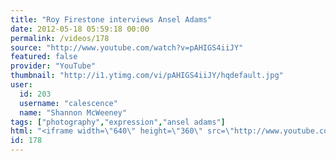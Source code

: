 ```yaml
---
title: "Roy Firestone interviews Ansel Adams"
date: 2012-05-18 05:59:18 00:00
permalink: /videos/178
source: "http://www.youtube.com/watch?v=pAHIGS4iiJY"
featured: false
provider: "YouTube"
thumbnail: "http://i1.ytimg.com/vi/pAHIGS4iiJY/hqdefault.jpg"
user:
  id: 203
  username: "calescence"
  name: "Shannon McWeeney"
tags: ["photography","expression","ansel adams"]
html: "<iframe width=\"640\" height=\"360\" src=\"http://www.youtube.com/embed/pAHIGS4iiJY?wmode=transparent&fs=1&feature=oembed\" frameborder=\"0\" allowfullscreen></iframe>"
id: 178
---
```


